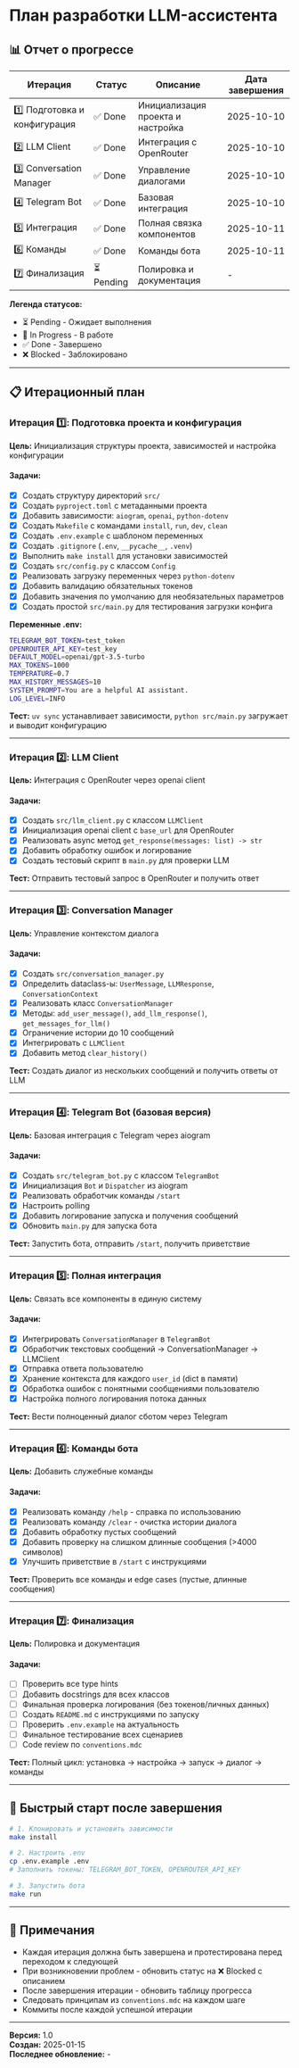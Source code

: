 # План разработки LLM-ассистента

## 📊 Отчет о прогрессе

| Итерация | Статус | Описание | Дата завершения |
|----------|--------|----------|-----------------|
| 1️⃣ Подготовка и конфигурация | ✅ Done | Инициализация проекта и настройка | 2025-10-10 |
| 2️⃣ LLM Client | ✅ Done | Интеграция с OpenRouter | 2025-10-10 |
| 3️⃣ Conversation Manager | ✅ Done | Управление диалогами | 2025-10-10 |
| 4️⃣ Telegram Bot | ✅ Done | Базовая интеграция | 2025-10-10 |
| 5️⃣ Интеграция | ✅ Done | Полная связка компонентов | 2025-10-11 |
| 6️⃣ Команды | ✅ Done | Команды бота | 2025-10-11 |
| 7️⃣ Финализация | ⏳ Pending | Полировка и документация | - |

**Легенда статусов:**
- ⏳ Pending - Ожидает выполнения
- 🔄 In Progress - В работе
- ✅ Done - Завершено
- ❌ Blocked - Заблокировано

---

## 📋 Итерационный план

### Итерация 1️⃣: Подготовка проекта и конфигурация

**Цель:** Инициализация структуры проекта, зависимостей и настройка конфигурации

#### Задачи:
- [x] Создать структуру директорий `src/`
- [x] Создать `pyproject.toml` с метаданными проекта
- [x] Добавить зависимости: `aiogram`, `openai`, `python-dotenv`
- [x] Создать `Makefile` с командами `install`, `run`, `dev`, `clean`
- [x] Создать `.env.example` с шаблоном переменных
- [x] Создать `.gitignore` (`.env`, `__pycache__`, `.venv`)
- [x] Выполнить `make install` для установки зависимостей
- [x] Создать `src/config.py` с классом `Config`
- [x] Реализовать загрузку переменных через `python-dotenv`
- [x] Добавить валидацию обязательных токенов
- [x] Добавить значения по умолчанию для необязательных параметров
- [x] Создать простой `src/main.py` для тестирования загрузки конфига

**Переменные .env:**
```bash
TELEGRAM_BOT_TOKEN=test_token
OPENROUTER_API_KEY=test_key
DEFAULT_MODEL=openai/gpt-3.5-turbo
MAX_TOKENS=1000
TEMPERATURE=0.7
MAX_HISTORY_MESSAGES=10
SYSTEM_PROMPT=You are a helpful AI assistant.
LOG_LEVEL=INFO
```

**Тест:** `uv sync` устанавливает зависимости, `python src/main.py` загружает и выводит конфигурацию

---

### Итерация 2️⃣: LLM Client

**Цель:** Интеграция с OpenRouter через openai client

#### Задачи:
- [x] Создать `src/llm_client.py` с классом `LLMClient`
- [x] Инициализация openai client с `base_url` для OpenRouter
- [x] Реализовать async метод `get_response(messages: list) -> str`
- [x] Добавить обработку ошибок и логирование
- [x] Создать тестовый скрипт в `main.py` для проверки LLM

**Тест:** Отправить тестовый запрос в OpenRouter и получить ответ

---

### Итерация 3️⃣: Conversation Manager

**Цель:** Управление контекстом диалога

#### Задачи:
- [x] Создать `src/conversation_manager.py`
- [x] Определить dataclass-ы: `UserMessage`, `LLMResponse`, `ConversationContext`
- [x] Реализовать класс `ConversationManager`
- [x] Методы: `add_user_message()`, `add_llm_response()`, `get_messages_for_llm()`
- [x] Ограничение истории до 10 сообщений
- [x] Интегрировать с `LLMClient`
- [x] Добавить метод `clear_history()`

**Тест:** Создать диалог из нескольких сообщений и получить ответы от LLM

---

### Итерация 4️⃣: Telegram Bot (базовая версия)

**Цель:** Базовая интеграция с Telegram через aiogram

#### Задачи:
- [x] Создать `src/telegram_bot.py` с классом `TelegramBot`
- [x] Инициализация `Bot` и `Dispatcher` из aiogram
- [x] Реализовать обработчик команды `/start`
- [x] Настроить polling
- [x] Добавить логирование запуска и получения сообщений
- [x] Обновить `main.py` для запуска бота

**Тест:** Запустить бота, отправить `/start`, получить приветствие

---

### Итерация 5️⃣: Полная интеграция

**Цель:** Связать все компоненты в единую систему

#### Задачи:
- [x] Интегрировать `ConversationManager` в `TelegramBot`
- [x] Обработчик текстовых сообщений → ConversationManager → LLMClient
- [x] Отправка ответа пользователю
- [x] Хранение контекста для каждого `user_id` (dict в памяти)
- [x] Обработка ошибок с понятными сообщениями пользователю
- [x] Настройка полного логирования потока данных

**Тест:** Вести полноценный диалог сботом через Telegram

---

### Итерация 6️⃣: Команды бота

**Цель:** Добавить служебные команды

#### Задачи:
- [x] Реализовать команду `/help` - справка по использованию
- [x] Реализовать команду `/clear` - очистка истории диалога
- [x] Добавить обработку пустых сообщений
- [x] Добавить проверку на слишком длинные сообщения (>4000 символов)
- [x] Улучшить приветствие в `/start` с инструкциями

**Тест:** Проверить все команды и edge cases (пустые, длинные сообщения)

---

### Итерация 7️⃣: Финализация

**Цель:** Полировка и документация

#### Задачи:
- [ ] Проверить все type hints
- [ ] Добавить docstrings для всех классов
- [ ] Финальная проверка логирования (без токенов/личных данных)
- [ ] Создать `README.md` с инструкциями по запуску
- [ ] Проверить `.env.example` на актуальность
- [ ] Финальное тестирование всех сценариев
- [ ] Code review по `conventions.mdc`

**Тест:** Полный цикл: установка → настройка → запуск → диалог → команды

---

## 🚀 Быстрый старт после завершения

```bash
# 1. Клонировать и установить зависимости
make install

# 2. Настроить .env
cp .env.example .env
# Заполнить токены: TELEGRAM_BOT_TOKEN, OPENROUTER_API_KEY

# 3. Запустить бота
make run
```

---

## 📝 Примечания

- Каждая итерация должна быть завершена и протестирована перед переходом к следующей
- При возникновении проблем - обновить статус на ❌ Blocked с описанием
- После завершения итерации - обновить таблицу прогресса
- Следовать принципам из `conventions.mdc` на каждом шаге
- Коммиты после каждой успешной итерации

---

**Версия:** 1.0  
**Создан:** 2025-01-15  
**Последнее обновление:** -

